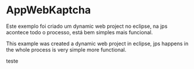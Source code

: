 AppWebKaptcha
=============

Este exemplo foi criado um dynamic web project no eclipse,
na jps acontece todo o processo, está bem simples mais funcional.

This example was created a dynamic web project in eclipse, 
jps happens in the whole process is very simple more functional.

teste
